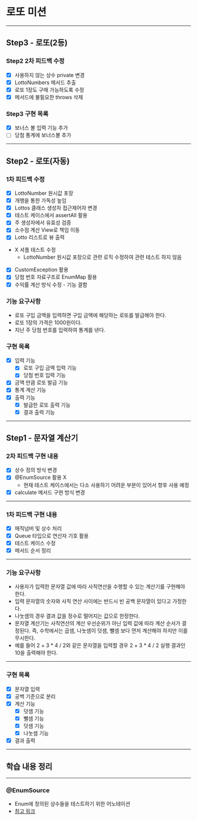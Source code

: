 # 로또 미션

---
## Step3 - 로또(2등)
### Step2 2차 피드백 수정
- [X] 사용하지 않는 상수 private 변경
- [X] LottoNumbers 메서드 추출
- [X] 로또 1장도 구매 가능하도록 수정
- [X] 메서드에 불필요한 throws 삭제

### Step3 구현 목록
- [X] 보너스 볼 입력 기능 추가
- [ ] 당첨 통계에 보너스볼 추가

---
## Step2 - 로또(자동)

### 1차 피드백 수정
- [X] LottoNumber 원시값 포장
- [X] 개행을 통한 가독성 높임
- [X] Lottos 클래스 생성자 접근제어자 변경
- [X] 테스트 케이스에서 assertAll 활용
- [X] 주 생성자에서 유효성 검증
- [X] 소수점 계산 View로 책임 이동
- [X] Lotto 리스트로 뷰 출력
- X 셔플 테스트 수정
  - LottoNumber 원시값 포장으로 관련 로직 수정하여 관련 테스트 하지 않음
- [X] CustomException 활용
- [X] 당첨 번호 자료구조로 EnumMap 활용
- [X] 수익률 계산 방식 수정 - 기능 결함

### 기능 요구사항
- 로또 구입 금액을 입력하면 구입 금액에 해당하는 로또를 발급해야 한다.
- 로또 1장의 가격은 1000원이다.
- 지난 주 당첨 번호를 입력하여 통계를 낸다.

### 구현 목록
- [X] 입력 기능 
  - [X] 로또 구입 금액 입력 기능
  - [X] 당첨 번호 입력 기능 
- [X] 금액 만큼 로또 발급 기능
- [X] 통계 계산 기능
- [X] 출력 기능
  - [X] 발급한 로또 출력 기능
  - [X] 결과 출력 기능

---
## Step1 - 문자열 계산기
### 2차 피드백 구현 내용
- [X] 상수 정의 방식 변경
- [X] @EnumSource 활용 X
  - 현재 테스트 케이스에서는 다소 사용하기 어려운 부분이 있어서 향후 사용 예정
- [X] calculate 메서드 구현 방식 변경

---
### 1차 피드백 구현 내용
- [X] 매직넘버 및 상수 처리
- [X] Queue 타입으로 연산자 기호 활용
- [X] 테스트 케이스 수정
- [X] 메서드 순서 정리

---
### 기능 요구사항
- 사용자가 입력한 문자열 값에 따라 사칙연산을 수행할 수 있는 계산기를 구현해야 한다.
- 입력 문자열의 숫자와 사칙 연산 사이에는 반드시 빈 공백 문자열이 있다고 가정한다.
- 나눗셈의 경우 결과 값을 정수로 떨어지는 값으로 한정한다.
- 문자열 계산기는 사칙연산의 계산 우선순위가 아닌 입력 값에 따라 계산 순서가 결정된다. 즉, 수학에서는 곱셈, 나눗셈이 덧셈, 뺄셈 보다 먼저 계산해야 하지만 이를 무시한다.
- 예를 들어 2 + 3 * 4 / 2와 같은 문자열을 입력할 경우 2 + 3 * 4 / 2 실행 결과인 10을 출력해야 한다.

---
### 구현 목록
- [X] 문자열 입력 
- [X] 공백 기준으로 분리
- [X] 계산 기능
  - [X] 덧셈 기능
  - [X] 뺄셈 기능
  - [X] 덧셈 기능
  - [X] 나눗셈 기능
- [X] 결과 출력

---

## 학습 내용 정리

---
### @EnumSource 
- Enum에 정의된 상수들을 테스트하기 위한 어노테이션
- [참고 링크](https://www.baeldung.com/parameterized-tests-junit-5#3-enum)
